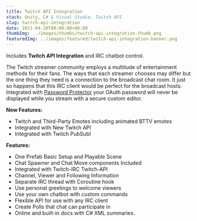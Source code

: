 ```yaml
---
title: Twitch API Integration
stack: Unity, C# & Visual Studio, Twitch API
slug: twitch-api-integration
date: 2021-04-28T00:00:00+00:00
thumbImg: ../images/thumbs/twitch-api-integration-thumb.png
featuredImg: ../images/featured/twitch-api-integration-banner.png
---
```


Includes **Twitch API Integration** and IRC chatbot control.

The Twitch streamer community employs a multitude of entertainment methods for their fans. The ways that each streamer chooses may differ but the one thing they need is a connection to the broadcast chat room. It just so happens that this IRC client would be perfect for the broadcast hosts.
Integrated with [Password Protector](http://u3d.as/kLs) your OAuth password will never be displayed while you stream with a secure custom editor.

**New Features:**
- Twitch and Third-Party Emotes including animated BTTV emotes
- Integrated with New Twitch API
- Integrated with Twitch PubSubI

**Features:**
- One Prefab Basic Setup and Playable Scene
- Chat Spawner and Chat Move components Included
- Integrated with Twitch-IRC Twitch-API
- Channel, Viewer and Following Information
- Separate IRC thread with Coroutine hook
- Use personal greetings to welcome viewers
- Use your own chatbot with custom commands
- Flexible API for use with any IRC client
- Create Polls that chat can participate in
- Online and built-in docs with C# XML summaries.